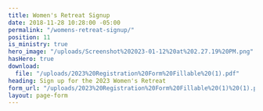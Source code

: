 ```yaml
---
title: Women's Retreat Signup
date: 2018-11-28 10:28:00 -05:00
permalink: "/womens-retreat-signup/"
position: 11
is_ministry: true
hero_image: "/uploads/Screenshot%202023-01-12%20at%202.27.19%20PM.png"
hasHero: true
download:
  file: "/uploads/2023%20Registration%20Form%20Fillable%20(1).pdf"
heading: Sign up for the 2023 Women's Retreat
form_url: "/uploads/2023%20Registration%20Form%20Fillable%20(1)%20(1).pdf"
layout: page-form
---
```


